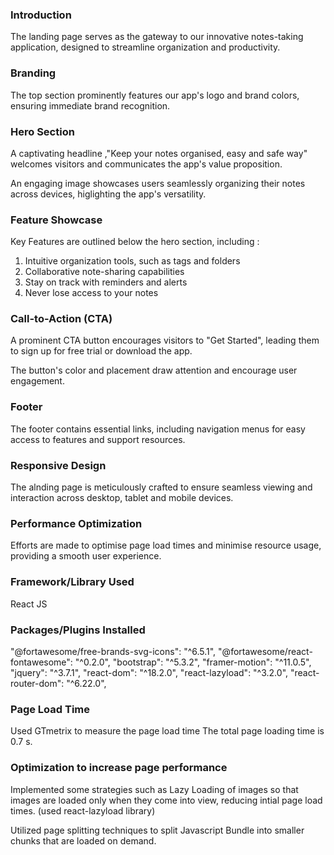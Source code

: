 ### Introduction

The landing page serves as the gateway to our innovative notes-taking application, designed to streamline organization and productivity.

### Branding

The top section prominently features our app's logo and brand colors, ensuring immediate brand recognition.

### Hero Section 

A captivating headline ,"Keep your notes organised, easy and safe way" welcomes visitors and communicates the app's value proposition.

An engaging image showcases users seamlessly organizing their notes across devices, higlighting the app's versatility.

### Feature Showcase

Key Features are outlined below the hero section, including :

1) Intuitive organization tools, such as tags and folders
2) Collaborative note-sharing capabilities
3) Stay on track with reminders and alerts
4) Never lose access to your notes

### Call-to-Action (CTA)

A prominent CTA button encourages visitors to "Get Started", leading them to sign up for free trial or download the app.

The button's color and placement draw attention and encourage user engagement.

### Footer

The footer contains essential links, including navigation menus for easy access to features and support resources.

### Responsive Design

The alnding page is meticulously crafted to ensure seamless viewing and interaction across desktop, tablet and mobile devices.

### Performance Optimization

Efforts are made to optimise page load times and minimise resource usage, providing a smooth user experience.

### Framework/Library Used

React JS

### Packages/Plugins Installed

"@fortawesome/free-brands-svg-icons": "^6.5.1",
"@fortawesome/react-fontawesome": "^0.2.0",
"bootstrap": "^5.3.2",
"framer-motion": "^11.0.5",
"jquery": "^3.7.1",
"react-dom": "^18.2.0",
"react-lazyload": "^3.2.0",
"react-router-dom": "^6.22.0",

### Page Load Time 

Used GTmetrix to measure the page load time
The total page loading time is 0.7 s.

### Optimization to increase page performance

Implemented some strategies such as Lazy Loading of images so that images are loaded only when they come into view, reducing intial page load times. (used react-lazyload library)

Utilized page splitting techniques to split Javascript Bundle into smaller chunks that are loaded on demand.









